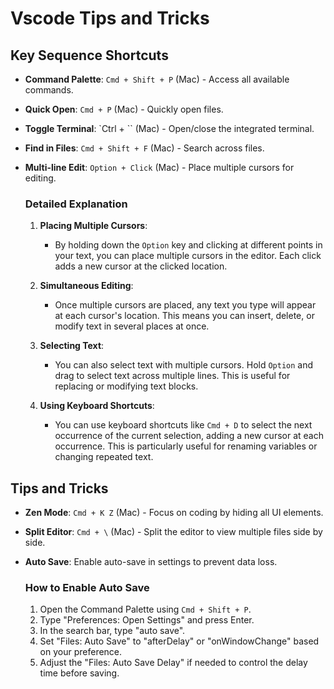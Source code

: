# Vscode Tips and Tricks

## Key Sequence Shortcuts

- **Command Palette**: `Cmd + Shift + P` (Mac) - Access all available commands.
- **Quick Open**: `Cmd + P` (Mac) - Quickly open files.
- **Toggle Terminal**: `Ctrl + \`` (Mac) - Open/close the integrated terminal.
- **Find in Files**: `Cmd + Shift + F` (Mac) - Search across files.
- **Multi-line Edit**: `Option + Click` (Mac) - Place multiple cursors for editing.

  ### Detailed Explanation

  1. **Placing Multiple Cursors**:
     - By holding down the `Option` key and clicking at different points in your text, you can place multiple cursors in the editor. Each click adds a new cursor at the clicked location.

  2. **Simultaneous Editing**:
     - Once multiple cursors are placed, any text you type will appear at each cursor's location. This means you can insert, delete, or modify text in several places at once.

  3. **Selecting Text**:
     - You can also select text with multiple cursors. Hold `Option` and drag to select text across multiple lines. This is useful for replacing or modifying text blocks.

  4. **Using Keyboard Shortcuts**:
     - You can use keyboard shortcuts like `Cmd + D` to select the next occurrence of the current selection, adding a new cursor at each occurrence. This is particularly useful for renaming variables or changing repeated text.

## Tips and Tricks

- **Zen Mode**: `Cmd + K Z` (Mac) - Focus on coding by hiding all UI elements.
- **Split Editor**: `Cmd + \` (Mac) - Split the editor to view multiple files side by side.
- **Auto Save**: Enable auto-save in settings to prevent data loss.

  ### How to Enable Auto Save

  1. Open the Command Palette using `Cmd + Shift + P`.
  2. Type "Preferences: Open Settings" and press Enter.
  3. In the search bar, type "auto save".
  4. Set "Files: Auto Save" to "afterDelay" or "onWindowChange" based on your preference.
  5. Adjust the "Files: Auto Save Delay" if needed to control the delay time before saving.



